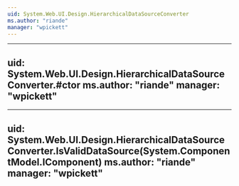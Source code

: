 ```yaml
---
uid: System.Web.UI.Design.HierarchicalDataSourceConverter
ms.author: "riande"
manager: "wpickett"
---
```


---
uid: System.Web.UI.Design.HierarchicalDataSourceConverter.#ctor
ms.author: "riande"
manager: "wpickett"
---

---
uid: System.Web.UI.Design.HierarchicalDataSourceConverter.IsValidDataSource(System.ComponentModel.IComponent)
ms.author: "riande"
manager: "wpickett"
---
